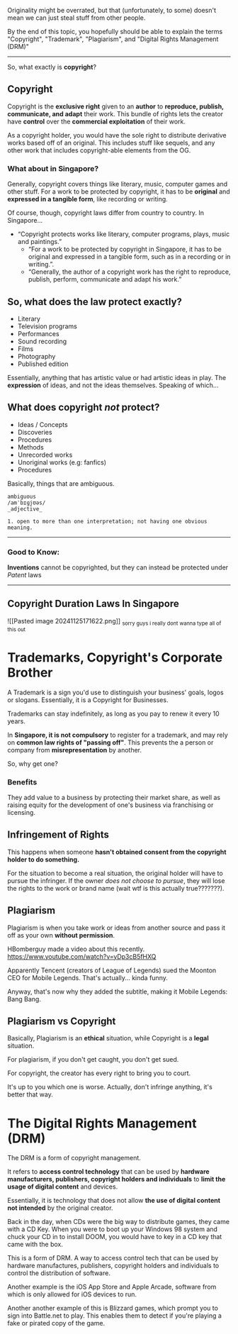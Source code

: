 
Originality might be overrated, but that (unfortunately, to some) doesn't mean we can just steal stuff from other people.

By the end of this topic, you hopefully should be able to explain the terms "Copyright", "Trademark", "Plagiarism", and "Digital Rights Management (DRM)"

---

So, what exactly is **copyright**?

## Copyright

Copyright is the **exclusive right** given to an **author** to **reproduce, publish, communicate, and adapt** their work. This bundle of rights lets the creator have **control** over the **commercial exploitation** of their work.

As a copyright holder, you would have the sole right to distribute derivative works based off of an original. This includes stuff like sequels, and any other work that includes copyright-able elements from the OG.


### What about in Singapore?

Generally, copyright covers things like literary, music, computer games and other stuff. For a work to be protected by copyright, it has to be **original** and **expressed in a tangible form**, like recording or writing.

Of course, though, copyright laws differ from country to country. In Singapore...

 - “Copyright protects works like literary, computer programs, plays, music and paintings.”​
	 - “For a work to be protected by copyright in Singapore, it has to be original and expressed in a tangible form, such as in a recording or in writing.”.​
	-  “Generally, the author of a copyright work has the right to reproduce, publish, perform, communicate and adapt his work.”​


## So, what does the law protect exactly?

- Literary
- Television programs
- Performances
- Sound recording
- Films
- Photography
- Published edition

Essentially, anything that has artistic value or had artistic ideas in play. The **expression** of ideas, and not the ideas themselves. Speaking of which...

## What does copyright *not* protect?

- Ideas / Concepts
- Discoveries
- Procedures
- Methods
- Unrecorded works
- Unoriginal works (e.g: fanfics)
- Procedures

Basically, things that are ambiguous.
```
ambiguous
/amˈbɪɡjʊəs/
_adjective_

1. open to more than one interpretation; not having one obvious meaning.
```


---
### Good to Know:
**Inventions** cannot be copyrighted, but they can instead be protected under _Patent_ laws

---


## Copyright Duration Laws In Singapore

![[Pasted image 20241125171622.png]]
<sub>sorry guys i really dont wanna type all of this out</sub>


# Trademarks, Copyright's Corporate Brother

A Trademark is a sign you'd use to distinguish your business' goals, logos or slogans. Essentially, it is a Copyright for Businesses.

Trademarks can stay indefinitely, as long as you pay to renew it every 10 years.

In **Singapore, it is not compulsory** to register for a trademark, and may rely on **common law rights of "passing off"**. This prevents the a person or company from **misrepresentation** by another.

So, why get one?
### Benefits
They add value to a business by protecting their market share, as well as raising equity for the development of one's business via franchising or licensing.



## Infringement of Rights

This happens when someone **hasn't obtained consent from the copyright holder to do something.**

For the situation to become a real situation, the original holder will have to pursue the infringer. If the owner *does not choose to pursue*, they will lose the rights to the work or brand name (wait wtf is this actually true???????).


## Plagiarism

Plagiarism is when you take work or ideas from another source and pass it off as your own **without permission**. 

HBomberguy made a video about this recently.
https://www.youtube.com/watch?v=yDp3cB5fHXQ

Apparently Tencent (creators of League of Legends) sued the Moonton CEO for Mobile Legends. That's actually... kinda funny.

Anyway, that's now why they added the subtitle, making it Mobile Legends: Bang Bang.


## Plagiarism vs Copyright

Basically, Plagiarism is an **ethical** situation, while Copyright is a **legal** situation.

For plagiarism, if you don't get caught, you don't get sued.

For copyright, the creator has every right to bring you to court.


It's up to you which one is worse. Actually, don't infringe anything, it's better that way.

# The Digital Rights Management (DRM)

The DRM is a form of copyright management.

It refers to **access control technology** that can be used by **hardware manufacturers, publishers, copyright holders and individuals** to **limit the usage of digital content** and devices.

Essentially, it is technology that does not allow **the use of digital content not intended** by the original creator.


Back in the day, when CDs were the big way to distribute games, they came with a CD Key. When you were to boot up your Windows 98 system and chuck your CD in to install DOOM, you would have to key in a CD key that came with the box.

This is a form of DRM. A way to access control tech that can be used by hardware manufactures, publishers, copyright holders and individuals to control the distribution of software.

Another example is the iOS App Store and Apple Arcade, software from which is only allowed for iOS devices to run.

Another another example of this is Blizzard games, which prompt you to sign into Battle.net to play. This enables them to detect if you're playing a fake or pirated copy of the game.

